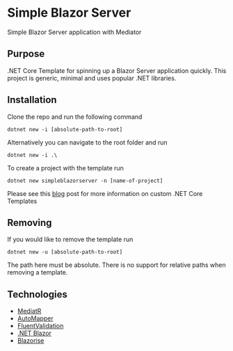 # Simple Blazor Server
Simple Blazor Server application with Mediator
## Purpose
.NET Core Template for spinning up a Blazor Server application quickly.
This project is generic, minimal and uses popular .NET libraries.
## Installation
Clone the repo and run the following command
```
dotnet new -i [absolute-path-to-root]
```
Alternatively you can navigate to the root folder and run
```
dotnet new -i .\
```
To create a project with the template run
```
dotnet new simpleblazorserver -n [name-of-project]
```
Please see this [blog](https://docs.microsoft.com/en-us/dotnet/core/tools/custom-templates) post for more information on custom .NET Core Templates
## Removing
If you would like to remove the template run
```
dotnet new -u [absolute-path-to-root]
```
The path here must be absolute. There is no support for relative paths when removing a template.
## Technologies
- [MediatR](https://github.com/jbogard/MediatR)
- [AutoMapper](https://github.com/AutoMapper/AutoMapper)
- [FluentValidation](https://github.com/FluentValidation/FluentValidation)
- [.NET Blazor](https://dotnet.microsoft.com/apps/aspnet/web-apps/blazor)
- [Blazorise](https://github.com/stsrki/Blazorise)

